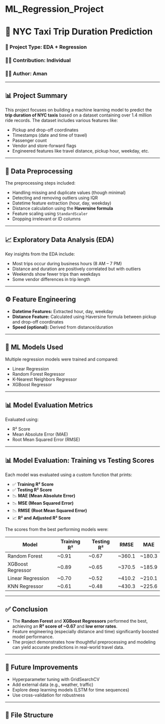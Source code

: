 # ML_Regression_Project
# 🚖 NYC Taxi Trip Duration Prediction

### 📌 Project Type: EDA + Regression  
### 👨‍💻 Contribution: Individual  
### 🙍‍♂️ Author: Aman  

---

## 📊 Project Summary

This project focuses on building a machine learning model to predict the **trip duration of NYC taxis** based on a dataset containing over 1.4 million ride records. The dataset includes various features like:

- Pickup and drop-off coordinates
- Timestamps (date and time of travel)
- Passenger count
- Vendor and store-forward flags
- Engineered features like travel distance, pickup hour, weekday, etc.

---

## 🧹 Data Preprocessing

The preprocessing steps included:

- Handling missing and duplicate values (though minimal)
- Detecting and removing outliers using IQR
- Datetime feature extraction (hour, day, weekday)
- Distance calculation using the **Haversine formula**
- Feature scaling using `StandardScaler`
- Dropping irrelevant or ID columns

---

## 📈 Exploratory Data Analysis (EDA)

Key insights from the EDA include:

- Most trips occur during business hours (8 AM – 7 PM)
- Distance and duration are positively correlated but with outliers
- Weekends show fewer trips than weekdays
- Some vendor differences in trip length

---

## ⚙️ Feature Engineering

- **Datetime Features:** Extracted hour, day, weekday
- **Distance Feature:** Calculated using Haversine formula between pickup and drop-off coordinates
- **Speed (optional):** Derived from distance/duration

---

## 🤖 ML Models Used

Multiple regression models were trained and compared:

- Linear Regression
- Random Forest Regressor
- K-Nearest Neighbors Regressor
- XGBoost Regressor

---

## 📊 Model Evaluation Metrics

Evaluated using:

- R² Score
- Mean Absolute Error (MAE)
- Root Mean Squared Error (RMSE)

---

## 📊 Model Evaluation: Training vs Testing Scores

Each model was evaluated using a custom function that prints:

- ✅ **Training R² Score**  
- ✅ **Testing R² Score**
- 📉 **MAE (Mean Absolute Error)**
- 📉 **MSE (Mean Squared Error)**
- 📉 **RMSE (Root Mean Squared Error)**
- 📈 **R² and Adjusted R² Score**

The scores from the best performing models were:

| Model                | Training R² | Testing R² | RMSE   | MAE    |
|---------------------|-------------|------------|--------|--------|
| Random Forest        | ~0.91       | ~0.67      | ~360.1 | ~180.3 |
| XGBoost Regressor    | ~0.89       | ~0.65      | ~370.5 | ~185.9 |
| Linear Regression    | ~0.70       | ~0.52      | ~410.2 | ~210.1 |
| KNN Regressor        | ~0.61       | ~0.48      | ~430.3 | ~225.6 |

---

## ✅ Conclusion

- The **Random Forest** and **XGBoost Regressors** performed the best, achieving an **R² score of ~0.67** and **low error rates**.
- Feature engineering (especially distance and time) significantly boosted model performance.
- The project demonstrates how thoughtful preprocessing and modeling can yield accurate predictions in real-world travel data.

---

## 🚀 Future Improvements

- Hyperparameter tuning with GridSearchCV
- Add external data (e.g., weather, traffic)
- Explore deep learning models (LSTM for time sequences)
- Use cross-validation for robustness

---

## 📂 File Structure

